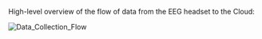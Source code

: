 High-level overview of the flow of data from the EEG headset to the Cloud:

![Data_Collection_Flow](https://github.com/user-attachments/assets/46ebd3c0-1273-4024-9dd3-b7772c126167)

